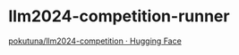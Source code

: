 llm2024-competition-runner
===

[pokutuna/llm2024-competition · Hugging Face](https://huggingface.co/pokutuna/llm2024-competition)

